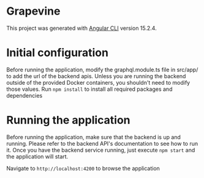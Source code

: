 # Grapevine

This project was generated with [Angular CLI](https://github.com/angular/angular-cli) version 15.2.4.

# Initial configuration
Before running the application, modify the graphql.module.ts file in src/app/ to add the url of the backend apis.  Unless you are running the backend outside of the provided Docker containers, you shouldn't need to modify those values.
Run `npm install` to install all required packages and dependencies

# Running the application
Before running the application, make sure that the backend is up and running.  Please refer to the backend API's documentation to see how to run it.
Once you have the backend service running, just execute `npm start` and the application will start.

Navigate to `http://localhost:4200` to browse the application
